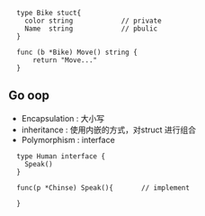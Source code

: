 


```
  type Bike stuct{
    color string            // private
    Name  string            // pbulic 
  }

  func (b *Bike) Move() string {
      return "Move..."
  }
```

## Go oop
- Encapsulation         : 大小写
- inheritance           : 使用内嵌的方式，对struct 进行组合
- Polymorphism          : interface
```
  type Human interface {
    Speak()
  }

  func(p *Chinse) Speak(){       // implement

  }
```